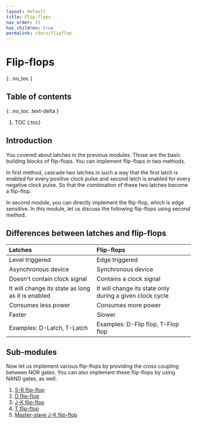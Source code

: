 ```yaml
---
layout: default
title: Flip-flops
nav_order: 13
has_children: true
permalink: /docs/flipflop
---
```


# Flip-flops
{: .no_toc }

## Table of contents
{: .no_toc .text-delta }

1. TOC
{:toc}

## Introduction

You covered about latches in the previous modules. Those are the basic building blocks of flip-flops. You can implement flip-flops in two methods.

In first method, cascade two latches in such a way that the first latch is enabled for every positive clock pulse and second latch is enabled for every negative clock pulse. So that the combination of these two latches become a flip-flop.

In second module, you can directly implement the flip-flop, which is edge sensitive. In this module, let us discuss the following flip-flops using second method.

## Differences between latches and flip-flops


| Latches       | Flip-flops     |
|:------------|:--------------|
| Level triggered | Edge triggered |
| Asynchronous device | Synchronous device |
| Doesn't contain clock signal | Contains a clock signal |
| It will change its state as long as it is enabled | It will change its state only during a given clock cycle |
| Consumes less power | Consumes more power |
| Faster | Slower |
| Examples: D-Latch, T-Latch | Examples: D-Flip flop, T-Flop flop |


## Sub-modules
Now let us implement various flip-flops by providing the cross coupling between NOR gates. You can also implement these flip-flops by using NAND gates, as well.

1. [S-R flip-flop](https://learn.circuitverse.org/docs/flipflop/sr_flipflop.html)
2. [D flip-flop](https://learn.circuitverse.org/docs/flipflop/d_flipflop.html)
3. [J-K flip-flop](https://learn.circuitverse.org/docs/flipflop/jk_flipflop.html)
4. [T flip-flop](https://learn.circuitverse.org/docs/flipflop/t_flipflop.html)
5. [Master-slave J-K flip-flop](https://learn.circuitverse.org/docs/flipflop/masterslave_jk_flipflop.html)
